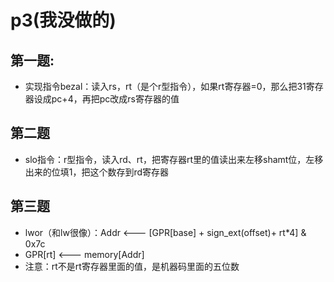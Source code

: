 # p3(我没做的)

## 第一题:

- 实现指令bezal：读入rs，rt（是个r型指令），如果rt寄存器=0，那么把31寄存器设成pc+4，再把pc改成rs寄存器的值



## 第二题

- slo指令：r型指令，读入rd、rt，把寄存器rt里的值读出来左移shamt位，左移出来的位填1，把这个数存到rd寄存器



## 第三题

- lwor（和lw很像）：Addr <--- [GPR[base] + sign_ext(offset)+ rt*4] & 0x7c
- GPR[rt] <--- memory[Addr]
- 注意：rt不是rt寄存器里面的值，是机器码里面的五位数

